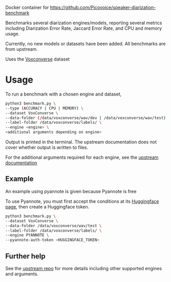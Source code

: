 Docker container for https://github.com/Picovoice/speaker-diarization-benchmark

Benchmarks several diarization engines/models, reporting several metrics including
Diarization Error Rate, Jaccard Error Rate, and CPU and memory usage.

Currently, no new models or datasets have been added. All benchmarks are from upstream.

Uses the [Voxconverse](https://github.com/joonson/voxconverse) dataset

# Usage
To run a benchmark with a chosen engine and dataset,
```bash
python3 benchmark.py \
--type (ACCURACY | CPU | MEMORY) \
--dataset VoxConverse \
--data-folder (/data/voxconverse/wav/dev | /data/voxconverse/wav/test) \
--label-folder /data/voxconverse/labels/ \
--engine <engine> \
<additional arguments depending on engine>
```

Output is printed in the terminal.
The upstream documentation does not cover whether output is written to files.

For the additional arguments required for each engine, see the [upstream documentation](https://github.com/Picovoice/speaker-diarization-benchmark?tab=readme-ov-file#data)

## Example
An example using pyannote is given because Pyannote is free

To use Pyannote, you must first accept the conditions at its [Huggingface page](https://huggingface.co/pyannote/speaker-diarization), then create a Huggingface token.

```bash
python3 benchmark.py \
--dataset VoxConverse \
--data-folder /data/voxconverse/wav/test \
--label-folder /data/voxconverse/labels/ \
--engine PYANNOTE \
--pyannote-auth-token <HUGGINGFACE_TOKEN>
```

## Further help
See the [upstream repo](https://github.com/pyannote/pyannote-audio) for more details 
including other supported engines and arguments.
